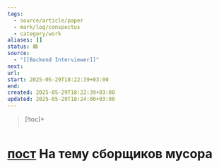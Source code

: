 ```yaml
---
tags:
  - source/article/paper
  - mark/log/conspectus
  - category/work
aliases: []
status: 🟦
source:
  - "[[Backend Interviewer]]"
next: 
url: 
start: 2025-05-29T18:22:39+03:00
end: 
created: 2025-05-29T18:22:39+03:00
updated: 2025-05-29T18:24:00+03:00
---
```


> [!toc]+
> ```table-of-contents
> ```

# [пост](https://t.me/backend_interviewer/115) На тему сборщиков мусора
